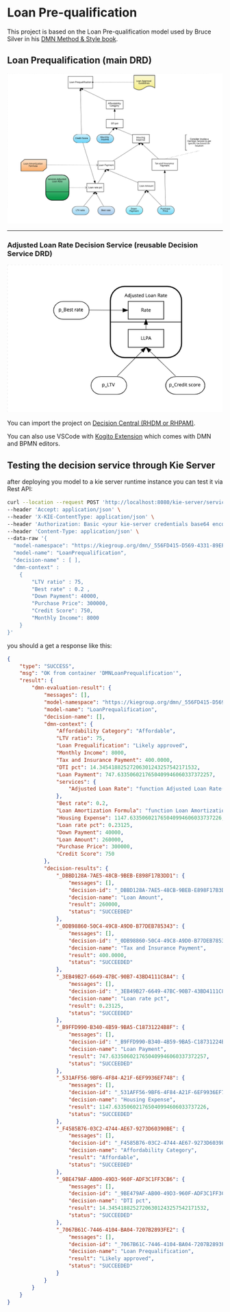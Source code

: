 # Loan Pre-qualification

This project is based on the Loan Pre-qualification model used by Bruce Silver in his [DMN Method & Style book](https://www.amazon.com/Dmn-Method-Style-2nd-Pracitioners/dp/0982368178).

## Loan Prequalification (main DRD)
![Loan Prequalification.dmn](./LoanPrequalification.dmn.png)

---

### Adjusted Loan Rate Decision Service (reusable Decision Service DRD)
![Adjusted Loan Rate.dmn](Adjusted%20Loan%20Rate.dmn.png)

You can import the project on [Decision Central (RHDM or RHPAM)](https://www.redhat.com/en/technologies/jboss-middleware/decision-manager).

You can also use VSCode with [Kogito Extension](https://marketplace.visualstudio.com/items?itemName=kie-group.vscode-extension-kogito-bundle) which comes with DMN and BPMN editors.

## Testing the decision service through Kie Server

after deploying you model to a kie server runtime instance you can test it via Rest API:

```bash
curl --location --request POST 'http://localhost:8080/kie-server/services/rest/server/containers/DMNLoanPrequalification/dmn' \
--header 'Accept: application/json' \
--header 'X-KIE-ContentType: application/json' \
--header 'Authorization: Basic <your kie-server credentials base64 encoded here>' \
--header 'Content-Type: application/json' \
--data-raw '{
  "model-namespace": "https://kiegroup.org/dmn/_556FD415-D569-4331-89EF-F917CE6C6267",
  "model-name": "LoanPrequalification",
  "decision-name" : [ ],
  "dmn-context" : 
    {
        "LTV ratio" : 75,
        "Best rate" : 0.2 ,
        "Down Payment": 40000,
        "Purchase Price": 300000,
        "Credit Score": 750, 
        "Monthly Income": 8000
    }
}'
```

you should a get a response like this:

```json
{
    "type": "SUCCESS",
    "msg": "OK from container 'DMNLoanPrequalification'",
    "result": {
        "dmn-evaluation-result": {
            "messages": [],
            "model-namespace": "https://kiegroup.org/dmn/_556FD415-D569-4331-89EF-F917CE6C6267",
            "model-name": "LoanPrequalification",
            "decision-name": [],
            "dmn-context": {
                "Affordability Category": "Affordable",
                "LTV ratio": 75,
                "Loan Prequalification": "Likely approved",
                "Monthly Income": 8000,
                "Tax and Insurance Payment": 400.0000,
                "DTI pct": 14.34541882527206301243257542171532,
                "Loan Payment": 747.6335060217650409946060337372257,
                "services": {
                    "Adjusted Loan Rate": "function Adjusted Loan Rate( p_Best rate, p_Credit score, p_LTV )"
                },
                "Best rate": 0.2,
                "Loan Amortization Formula": "function Loan Amortization Formula( p, r, n )",
                "Housing Expense": 1147.633506021765040994606033737226,
                "Loan rate pct": 0.23125,
                "Down Payment": 40000,
                "Loan Amount": 260000,
                "Purchase Price": 300000,
                "Credit Score": 750
            },
            "decision-results": {
                "_DBBD128A-7AE5-48CB-9BEB-E898F17B3DD1": {
                    "messages": [],
                    "decision-id": "_DBBD128A-7AE5-48CB-9BEB-E898F17B3DD1",
                    "decision-name": "Loan Amount",
                    "result": 260000,
                    "status": "SUCCEEDED"
                },
                "_0DB98860-50C4-49C8-A9D0-B77DEB785343": {
                    "messages": [],
                    "decision-id": "_0DB98860-50C4-49C8-A9D0-B77DEB785343",
                    "decision-name": "Tax and Insurance Payment",
                    "result": 400.0000,
                    "status": "SUCCEEDED"
                },
                "_3EB49B27-6649-47BC-90B7-43BD4111C8A4": {
                    "messages": [],
                    "decision-id": "_3EB49B27-6649-47BC-90B7-43BD4111C8A4",
                    "decision-name": "Loan rate pct",
                    "result": 0.23125,
                    "status": "SUCCEEDED"
                },
                "_B9FFD990-B340-4B59-9BA5-C18731224B8F": {
                    "messages": [],
                    "decision-id": "_B9FFD990-B340-4B59-9BA5-C18731224B8F",
                    "decision-name": "Loan Payment",
                    "result": 747.6335060217650409946060337372257,
                    "status": "SUCCEEDED"
                },
                "_531AFF56-9BF6-4F84-A21F-6EF9936EF748": {
                    "messages": [],
                    "decision-id": "_531AFF56-9BF6-4F84-A21F-6EF9936EF748",
                    "decision-name": "Housing Expense",
                    "result": 1147.633506021765040994606033737226,
                    "status": "SUCCEEDED"
                },
                "_F4585B76-03C2-4744-AE67-9273D60390BE": {
                    "messages": [],
                    "decision-id": "_F4585B76-03C2-4744-AE67-9273D60390BE",
                    "decision-name": "Affordability Category",
                    "result": "Affordable",
                    "status": "SUCCEEDED"
                },
                "_9BE479AF-AB00-49D3-960F-ADF3C1FF3CB6": {
                    "messages": [],
                    "decision-id": "_9BE479AF-AB00-49D3-960F-ADF3C1FF3CB6",
                    "decision-name": "DTI pct",
                    "result": 14.34541882527206301243257542171532,
                    "status": "SUCCEEDED"
                },
                "_7067B61C-7446-4104-BA04-7207B2893FE2": {
                    "messages": [],
                    "decision-id": "_7067B61C-7446-4104-BA04-7207B2893FE2",
                    "decision-name": "Loan Prequalification",
                    "result": "Likely approved",
                    "status": "SUCCEEDED"
                }
            }
        }
    }
}
```